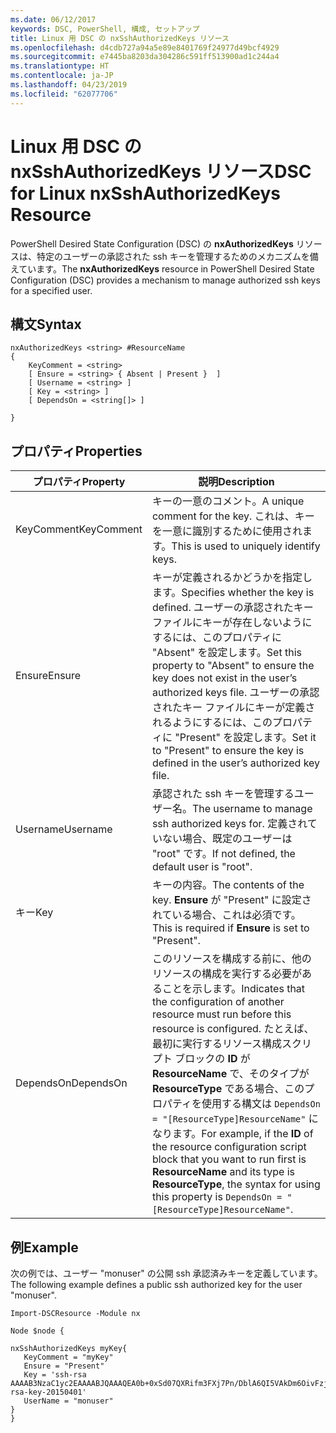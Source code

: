 ```yaml
---
ms.date: 06/12/2017
keywords: DSC, PowerShell, 構成, セットアップ
title: Linux 用 DSC の nxSshAuthorizedKeys リソース
ms.openlocfilehash: d4cdb727a94a5e89e8401769f24977d49bcf4929
ms.sourcegitcommit: e7445ba8203da304286c591ff513900ad1c244a4
ms.translationtype: HT
ms.contentlocale: ja-JP
ms.lasthandoff: 04/23/2019
ms.locfileid: "62077706"
---
```

# <a name="dsc-for-linux-nxsshauthorizedkeys-resource"></a><span data-ttu-id="0b046-103">Linux 用 DSC の nxSshAuthorizedKeys リソース</span><span class="sxs-lookup"><span data-stu-id="0b046-103">DSC for Linux nxSshAuthorizedKeys Resource</span></span>

<span data-ttu-id="0b046-104">PowerShell Desired State Configuration (DSC) の **nxAuthorizedKeys** リソースは、特定のユーザーの承認された ssh キーを管理するためのメカニズムを備えています。</span><span class="sxs-lookup"><span data-stu-id="0b046-104">The **nxAuthorizedKeys** resource in PowerShell Desired State Configuration (DSC) provides a mechanism to manage authorized ssh keys for a specified user.</span></span>

## <a name="syntax"></a><span data-ttu-id="0b046-105">構文</span><span class="sxs-lookup"><span data-stu-id="0b046-105">Syntax</span></span>

```
nxAuthorizedKeys <string> #ResourceName
{
    KeyComment = <string>
    [ Ensure = <string> { Absent | Present }  ]
    [ Username = <string> ]
    [ Key = <string> ]
    [ DependsOn = <string[]> ]

}
```

## <a name="properties"></a><span data-ttu-id="0b046-106">プロパティ</span><span class="sxs-lookup"><span data-stu-id="0b046-106">Properties</span></span>

|  <span data-ttu-id="0b046-107">プロパティ</span><span class="sxs-lookup"><span data-stu-id="0b046-107">Property</span></span> |  <span data-ttu-id="0b046-108">説明</span><span class="sxs-lookup"><span data-stu-id="0b046-108">Description</span></span> |
|---|---|
| <span data-ttu-id="0b046-109">KeyComment</span><span class="sxs-lookup"><span data-stu-id="0b046-109">KeyComment</span></span>| <span data-ttu-id="0b046-110">キーの一意のコメント。</span><span class="sxs-lookup"><span data-stu-id="0b046-110">A unique comment for the key.</span></span> <span data-ttu-id="0b046-111">これは、キーを一意に識別するために使用されます。</span><span class="sxs-lookup"><span data-stu-id="0b046-111">This is used to uniquely identify keys.</span></span>|
| <span data-ttu-id="0b046-112">Ensure</span><span class="sxs-lookup"><span data-stu-id="0b046-112">Ensure</span></span>| <span data-ttu-id="0b046-113">キーが定義されるかどうかを指定します。</span><span class="sxs-lookup"><span data-stu-id="0b046-113">Specifies whether the key is defined.</span></span> <span data-ttu-id="0b046-114">ユーザーの承認されたキー ファイルにキーが存在しないようにするには、このプロパティに "Absent" を設定します。</span><span class="sxs-lookup"><span data-stu-id="0b046-114">Set this property to "Absent" to ensure the key does not exist in the user’s authorized keys file.</span></span> <span data-ttu-id="0b046-115">ユーザーの承認されたキー ファイルにキーが定義されるようにするには、このプロパティに "Present" を設定します。</span><span class="sxs-lookup"><span data-stu-id="0b046-115">Set it to "Present" to ensure the key is defined in the user’s authorized key file.</span></span>|
| <span data-ttu-id="0b046-116">Username</span><span class="sxs-lookup"><span data-stu-id="0b046-116">Username</span></span>| <span data-ttu-id="0b046-117">承認された ssh キーを管理するユーザー名。</span><span class="sxs-lookup"><span data-stu-id="0b046-117">The username to manage ssh authorized keys for.</span></span> <span data-ttu-id="0b046-118">定義されていない場合、既定のユーザーは "root" です。</span><span class="sxs-lookup"><span data-stu-id="0b046-118">If not defined, the default user is "root".</span></span>|
| <span data-ttu-id="0b046-119">キー</span><span class="sxs-lookup"><span data-stu-id="0b046-119">Key</span></span>| <span data-ttu-id="0b046-120">キーの内容。</span><span class="sxs-lookup"><span data-stu-id="0b046-120">The contents of the key.</span></span> <span data-ttu-id="0b046-121">**Ensure** が "Present" に設定されている場合、これは必須です。</span><span class="sxs-lookup"><span data-stu-id="0b046-121">This is required if **Ensure** is set to "Present".</span></span>|
| <span data-ttu-id="0b046-122">DependsOn</span><span class="sxs-lookup"><span data-stu-id="0b046-122">DependsOn</span></span> | <span data-ttu-id="0b046-123">このリソースを構成する前に、他のリソースの構成を実行する必要があることを示します。</span><span class="sxs-lookup"><span data-stu-id="0b046-123">Indicates that the configuration of another resource must run before this resource is configured.</span></span> <span data-ttu-id="0b046-124">たとえば、最初に実行するリソース構成スクリプト ブロックの **ID** が **ResourceName** で、そのタイプが **ResourceType** である場合、このプロパティを使用する構文は `DependsOn = "[ResourceType]ResourceName"` になります。</span><span class="sxs-lookup"><span data-stu-id="0b046-124">For example, if the **ID** of the resource configuration script block that you want to run first is **ResourceName** and its type is **ResourceType**, the syntax for using this property is `DependsOn = "[ResourceType]ResourceName"`.</span></span>|

## <a name="example"></a><span data-ttu-id="0b046-125">例</span><span class="sxs-lookup"><span data-stu-id="0b046-125">Example</span></span>

<span data-ttu-id="0b046-126">次の例では、ユーザー "monuser" の公開 ssh 承認済みキーを定義しています。</span><span class="sxs-lookup"><span data-stu-id="0b046-126">The following example defines a public ssh authorized key for the user "monuser".</span></span>

```
Import-DSCResource -Module nx

Node $node {

nxSshAuthorizedKeys myKey{
   KeyComment = "myKey"
   Ensure = "Present"
   Key = 'ssh-rsa AAAAB3NzaC1yc2EAAAABJQAAAQEA0b+0xSd07QXRifm3FXj7Pn/DblA6QI5VAkDm6OivFzj3U6qGD1VJ6AAxWPCyMl/qhtpRtxZJDu/TxD8AyZNgc8aN2CljN1hOMbBRvH2q5QPf/nCnnJRaGsrxIqZjyZdYo9ZEEzjZUuMDM5HI1LA9B99k/K6PK2Bc1NLivpu7nbtVG2tLOQs+GefsnHuetsRMwo/+c3LtwYm9M0XfkGjYVCLO4CoFuSQpvX6AB3TedUy6NZ0iuxC0kRGg1rIQTwSRcw+McLhslF0drs33fw6tYdzlLBnnzimShMuiDWiT37WqCRovRGYrGCaEFGTG2e0CN8Co8nryXkyWc6NSDNpMzw== rsa-key-20150401'
   UserName = "monuser"
}
}
```